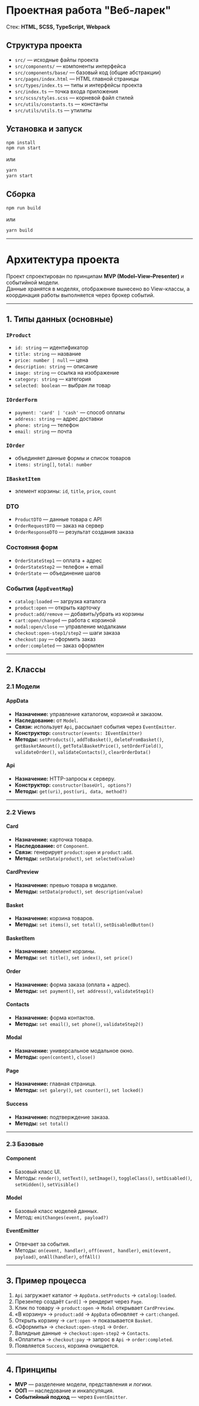# Проектная работа "Веб-ларек"

Стек: **HTML, SCSS, TypeScript, Webpack**

## Структура проекта
- `src/` — исходные файлы проекта  
- `src/components/` — компоненты интерфейса  
- `src/components/base/` — базовый код (общие абстракции)  
- `src/pages/index.html` — HTML главной страницы  
- `src/types/index.ts` — типы и интерфейсы проекта  
- `src/index.ts` — точка входа приложения  
- `src/scss/styles.scss` — корневой файл стилей  
- `src/utils/constants.ts` — константы  
- `src/utils/utils.ts` — утилиты

## Установка и запуск
```bash
npm install
npm run start
```
или
```bash
yarn
yarn start
```

## Сборка
```bash
npm run build
```
или
```bash
yarn build
```

---

# Архитектура проекта

Проект спроектирован по принципам **MVP (Model–View–Presenter)** и событийной модели.  
Данные хранятся в моделях, отображение вынесено во View-классы, а координация работы выполняется через брокер событий.

---

## 1. Типы данных (основные)

### `IProduct`  
- `id: string` — идентификатор  
- `title: string` — название  
- `price: number | null` — цена  
- `description: string` — описание  
- `image: string` — ссылка на изображение  
- `category: string` — категория  
- `selected: boolean` — выбран ли товар  

### `IOrderForm`  
- `payment: 'card' | 'cash'` — способ оплаты  
- `address: string` — адрес доставки  
- `phone: string` — телефон  
- `email: string` — почта  

### `IOrder`  
- объединяет данные формы и список товаров  
- `items: string[]`, `total: number`

### `IBasketItem`  
- элемент корзины: `id`, `title`, `price`, `count`

### DTO  
- `ProductDTO` — данные товара с API  
- `OrderRequestDTO` — заказ на сервер  
- `OrderResponseDTO` — результат создания заказа  

### Состояния форм  
- `OrderStateStep1` — оплата + адрес  
- `OrderStateStep2` — телефон + email  
- `OrderState` — объединение шагов  

### События (`AppEventMap`)  
- `catalog:loaded` — загрузка каталога  
- `product:open` — открыть карточку  
- `product:add/remove` — добавить/убрать из корзины  
- `cart:open/changed` — работа с корзиной  
- `modal:open/close` — управление модалками  
- `checkout:open-step1/step2` — шаги заказа  
- `checkout:pay` — оформить заказ  
- `order:completed` — заказ оформлен  

---

## 2. Классы

### 2.1 Модели

#### **AppData**
- **Назначение:** управление каталогом, корзиной и заказом.  
- **Наследование:** от `Model`.  
- **Связи:** использует `Api`, рассылает события через `EventEmitter`.  
- **Конструктор:** `constructor(events: IEventEmitter)`  
- **Методы:** `setProducts()`, `addToBasket()`, `deleteFromBasket()`, `getBasketAmount()`, `getTotalBasketPrice()`, `setOrderField()`, `validateOrder()`, `validateContacts()`, `clearOrderData()`  

#### **Api**
- **Назначение:** HTTP-запросы к серверу.  
- **Конструктор:** `constructor(baseUrl, options?)`  
- **Методы:** `get(uri)`, `post(uri, data, method?)`  

---

### 2.2 Views

#### **Card**
- **Назначение:** карточка товара.  
- **Наследование:** от `Component`.  
- **Связи:** генерирует `product:open` и `product:add`.  
- **Методы:** `setData(product)`, `set selected(value)`  

#### **CardPreview**
- **Назначение:** превью товара в модалке.  
- **Методы:** `setData(product)`, `set description(value)`  

#### **Basket**
- **Назначение:** корзина товаров.  
- **Методы:** `set items()`, `set total()`, `setDisabledButton()`  

#### **BasketItem**
- **Назначение:** элемент корзины.  
- **Методы:** `set title()`, `set index()`, `set price()`  

#### **Order**
- **Назначение:** форма заказа (оплата + адрес).  
- **Методы:** `set payment()`, `set address()`, `validateStep1()`  

#### **Contacts**
- **Назначение:** форма контактов.  
- **Методы:** `set email()`, `set phone()`, `validateStep2()`  

#### **Modal**
- **Назначение:** универсальное модальное окно.  
- **Методы:** `open(content)`, `close()`  

#### **Page**
- **Назначение:** главная страница.  
- **Методы:** `set galery()`, `set counter()`, `set locked()`  

#### **Success**
- **Назначение:** подтверждение заказа.  
- **Методы:** `set total()`  

---

### 2.3 Базовые

#### **Component**
- Базовый класс UI.  
- Методы: `render()`, `setText()`, `setImage()`, `toggleClass()`, `setDisabled()`, `setHidden()`, `setVisible()`  

#### **Model**
- Базовый класс моделей данных.  
- Метод: `emitChanges(event, payload?)`  

#### **EventEmitter**
- Отвечает за события.  
- Методы: `on(event, handler)`, `off(event, handler)`, `emit(event, payload)`, `onAll(handler)`, `offAll()`  

---

## 3. Пример процесса

1. `Api` загружает каталог → `AppData.setProducts` → `catalog:loaded`.  
2. Презентер создаёт `Card[]` → рендерит через `Page`.  
3. Клик по товару → `product:open` → `Modal` открывает `CardPreview`.  
4. «В корзину» → `product:add` → `AppData` обновляет → `cart:changed`.  
5. Открыть корзину → `cart:open` → показывается `Basket`.  
6. «Оформить» → `checkout:open-step1` → `Order`.  
7. Валидные данные → `checkout:open-step2` → `Contacts`.  
8. «Оплатить» → `checkout:pay` → запрос в `Api` → `order:completed`.  
9. Появляется `Success`, корзина очищается.  

---

## 4. Принципы
- **MVP** — разделение модели, представления и логики.  
- **ООП** — наследование и инкапсуляция.  
- **Событийный подход** — через `EventEmitter`.  
